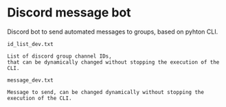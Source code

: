 # **Discord message bot**

Discord bot to send automated messages to groups, based on pyhton CLI.

```
id_list_dev.txt

List of discord group channel IDs, 
that can be dynamically changed without stopping the execution of the CLI.
```

```
message_dev.txt  

Message to send, can be changed dynamically without stopping the execution of the CLI.
```


